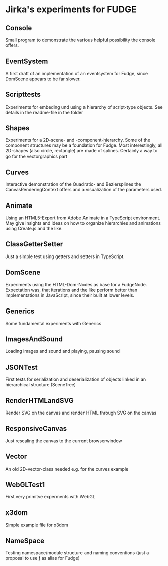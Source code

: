 # Jirka's experiments for FUDGE
## Console
Small program to demonstrate the various helpful possibility the console offers.
## EventSystem
A first draft of an implementation of an eventsystem for Fudge, since DomScene appears to be far slower.
## Scripttests
Experiments for embeding und using a hierarchy of script-type objects. See details in the readme-file in the folder
## Shapes
Experiments for a 2D-scene- and -component-hierarchy. Some of the component structures may be a foundation for Fudge. Most interestingly, all 2D-shapes (also circle, rectangle) are made of splines. Certainly a way to go for the vectorgraphics part
## Curves
Interactive demonstration of the Quadratic- and Beziersplines the CanvasRenderingContext offers and a visualization of the parameters used.
## Animate
Using an HTML5-Export from Adobe Animate in a TypeScript environment. May give insights and ideas on how to organize hierarchies and animations using Create.js and the like.
## ClassGetterSetter
Just a simple test using getters and setters in TypeScript.
## DomScene
Experiments using the HTML-Dom-Nodes as base for a FudgeNode. Expectation was, that iterations and the like perform better than implementations in JavaScript, since their built at lower levels.
## Generics
Some fundamental experiments with Generics
## ImagesAndSound
Loading images and sound and playing, pausing sound
## JSONTest
First tests for serialization and deserialization of objects linked in an hierarchical structure (SceneTree)
## RenderHTMLandSVG
Render SVG on the canvas and render HTML through SVG on the canvas
## ResponsiveCanvas
Just rescaling the canvas to the current browserwindow
## Vector
An old 2D-vector-class needed e.g. for the curves example
## WebGLTest1
First very primitve experments with WebGL
## x3dom
Simple example file for x3dom
## NameSpace
Testing namespace/module structure and naming conventions (just a proposal to use ƒ as alias for Fudge)
